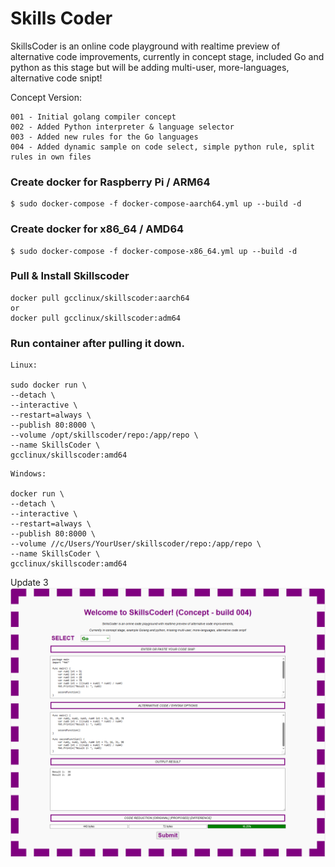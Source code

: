 # Skills Coder

SkillsCoder is an online code playground with realtime preview of alternative code improvements, currently in concept stage, included Go and python as this stage but will be adding multi-user, more-languages, alternative code snipt!

Concept Version:
```
001 - Initial golang compiler concept
002 - Added Python interpreter & language selector
003 - Added new rules for the Go languages
004 - Added dynamic sample on code select, simple python rule, split rules in own files
```

### Create docker for Raspberry Pi / ARM64
```
$ sudo docker-compose -f docker-compose-aarch64.yml up --build -d
```

### Create docker for x86_64 / AMD64
```
$ sudo docker-compose -f docker-compose-x86_64.yml up --build -d
```

### Pull & Install Skillscoder
```
docker pull gcclinux/skillscoder:aarch64
or
docker pull gcclinux/skillscoder:adm64
```

### Run container after pulling it down.
```
Linux:

sudo docker run \
--detach \
--interactive \
--restart=always \
--publish 80:8000 \
--volume /opt/skillscoder/repo:/app/repo \
--name SkillsCoder \
gcclinux/skillscoder:amd64
```
```
Windows:

docker run \
--detach \
--interactive \
--restart=always \
--publish 80:8000 \
--volume //c/Users/YourUser/skillscoder/repo:/app/repo \
--name SkillsCoder \
gcclinux/skillscoder:amd64
```
Update 3
![004](screenshot/skillscoder004.png)